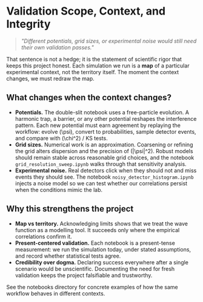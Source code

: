 # Validation Scope, Context, and Integrity

> *"Different potentials, grid sizes, or experimental noise would still need their own validation passes."*

That sentence is not a hedge; it is the statement of scientific rigor that keeps this project honest. Each simulation we run is a **map** of a particular experimental context, not the territory itself. The moment the context changes, we must redraw the map.

## What changes when the context changes?

- **Potentials.** The double-slit notebook uses a free-particle evolution. A harmonic trap, a barrier, or any other potential reshapes the interference pattern. Each new potential must earn agreement by replaying the workflow: evolve \(\psi\), convert to probabilities, sample detector events, and compare with \(\chi^2\) / KS tests.
- **Grid sizes.** Numerical work is an approximation. Coarsening or refining the grid alters dispersion and the precision of \(|\psi|^2\). Robust models should remain stable across reasonable grid choices, and the notebook `grid_resolution_sweep.ipynb` walks through that sensitivity analysis.
- **Experimental noise.** Real detectors click when they should not and miss events they should see. The notebook `noisy_detector_histogram.ipynb` injects a noise model so we can test whether our correlations persist when the conditions mimic the lab.

## Why this strengthens the project

- **Map vs territory.** Acknowledging limits shows that we treat the wave function as a modelling tool. It succeeds only where the empirical correlations confirm it.
- **Present-centered validation.** Each notebook is a present-tense measurement: we run the simulation today, under stated assumptions, and record whether statistical tests agree.
- **Credibility over dogma.** Declaring success everywhere after a single scenario would be unscientific. Documenting the need for fresh validation keeps the project falsifiable and trustworthy.

See the notebooks directory for concrete examples of how the same workflow behaves in different contexts.
